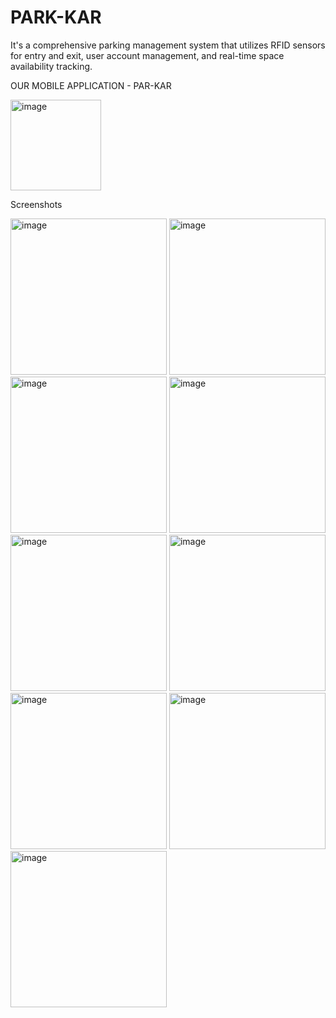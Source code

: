 # PARK-KAR
It's a comprehensive parking management system that utilizes RFID sensors for entry and exit, user account management, and real-time space availability tracking.

OUR MOBILE APPLICATION - PAR-KAR


<img width="145" alt="image" src="https://github.com/varad-nikam/PARK-KAR/assets/108221745/5afffe6a-c72e-46ac-b359-ac450fbc463f">


Screenshots


<img width="250" alt="image" src="https://github.com/varad-nikam/PARK-KAR/assets/108221745/ad28479d-c05c-4f83-bff7-ced83a72f77a">
<img width="250" alt="image" src="https://github.com/varad-nikam/PARK-KAR/assets/108221745/b7d0be28-e37c-4407-8239-c68705fdebd8">
<img width="250" alt="image" src="https://github.com/varad-nikam/PARK-KAR/assets/108221745/de5de6a6-bbd5-4011-9f1c-9a5a90643823">
<img width="250" alt="image" src="https://github.com/varad-nikam/PARK-KAR/assets/108221745/1aa6fba6-5061-4461-b1b3-bbcc8f5d5813">
<img width="250" alt="image" src="https://github.com/varad-nikam/PARK-KAR/assets/108221745/baa1bb14-d89c-4ca8-9112-1631457785b0">
<img width="250" alt="image" src="https://github.com/varad-nikam/PARK-KAR/assets/108221745/f6b7961a-acd7-458a-a656-c0dbf9198e79">
<img width="250" alt="image" src="https://github.com/varad-nikam/PARK-KAR/assets/108221745/cdb2102f-37b6-42ee-9cc3-0a20dda05838">
<img width="250" alt="image" src="https://github.com/varad-nikam/PARK-KAR/assets/108221745/78e22d74-c2a3-44b7-9312-2d0609932918">
<img width="250" alt="image" src="https://github.com/varad-nikam/PARK-KAR/assets/108221745/9e42bbee-a921-4a4f-be27-b0069bf34852">










